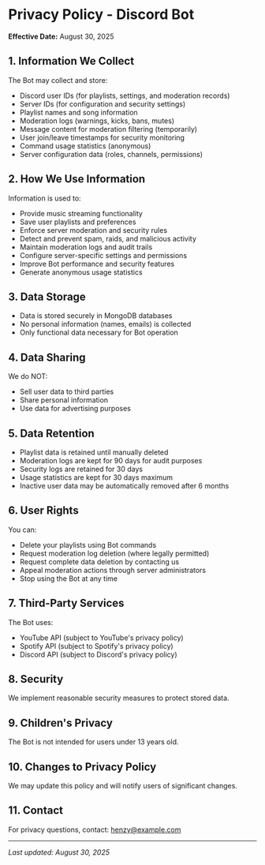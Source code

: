 # Privacy Policy - Discord Bot

**Effective Date:** August 30, 2025

## 1. Information We Collect
The Bot may collect and store:
- Discord user IDs (for playlists, settings, and moderation records)
- Server IDs (for configuration and security settings)
- Playlist names and song information
- Moderation logs (warnings, kicks, bans, mutes)
- Message content for moderation filtering (temporarily)
- User join/leave timestamps for security monitoring
- Command usage statistics (anonymous)
- Server configuration data (roles, channels, permissions)

## 2. How We Use Information
Information is used to:
- Provide music streaming functionality
- Save user playlists and preferences
- Enforce server moderation and security rules
- Detect and prevent spam, raids, and malicious activity
- Maintain moderation logs and audit trails
- Configure server-specific settings and permissions
- Improve Bot performance and security features
- Generate anonymous usage statistics

## 3. Data Storage
- Data is stored securely in MongoDB databases
- No personal information (names, emails) is collected
- Only functional data necessary for Bot operation

## 4. Data Sharing
We do NOT:
- Sell user data to third parties
- Share personal information
- Use data for advertising purposes

## 5. Data Retention
- Playlist data is retained until manually deleted
- Moderation logs are kept for 90 days for audit purposes
- Security logs are retained for 30 days
- Usage statistics are kept for 30 days maximum
- Inactive user data may be automatically removed after 6 months

## 6. User Rights
You can:
- Delete your playlists using Bot commands
- Request moderation log deletion (where legally permitted)
- Request complete data deletion by contacting us
- Appeal moderation actions through server administrators
- Stop using the Bot at any time

## 7. Third-Party Services
The Bot uses:
- YouTube API (subject to YouTube's privacy policy)
- Spotify API (subject to Spotify's privacy policy)
- Discord API (subject to Discord's privacy policy)

## 8. Security
We implement reasonable security measures to protect stored data.

## 9. Children's Privacy
The Bot is not intended for users under 13 years old.

## 10. Changes to Privacy Policy
We may update this policy and will notify users of significant changes.

## 11. Contact
For privacy questions, contact: henzy@example.com

---
*Last updated: August 30, 2025*
